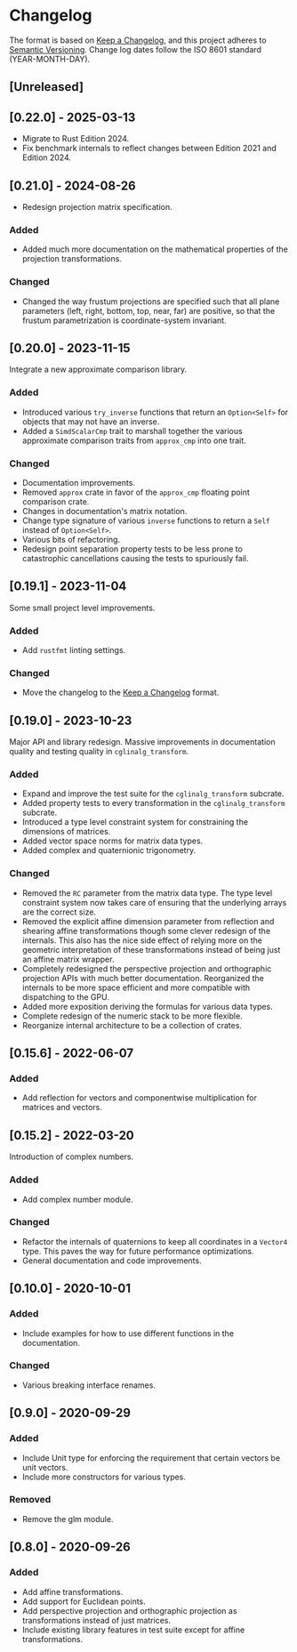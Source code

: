# Changelog

The format is based on [Keep a Changelog](https://keepachangelog.com/en/1.0.0/),
and this project adheres to [Semantic Versioning](https://semver.org/spec/v2.0.0.html).
Change log dates follow the ISO 8601 standard (YEAR-MONTH-DAY).

## [Unreleased]

## [0.22.0] - 2025-03-13
- Migrate to Rust Edition 2024. 
- Fix benchmark internals to reflect changes between Edition 2021 and Edition 2024.

## [0.21.0] - 2024-08-26
- Redesign projection matrix specification.

### Added
- Added much more documentation on the mathematical properties of the projection 
transformations.

### Changed
- Changed the way frustum projections are specified such that all plane parameters
  (left, right, bottom, top, near, far) are positive, so that the frustum parametrization
  is coordinate-system invariant.

## [0.20.0] - 2023-11-15
Integrate a new approximate comparison library.

### Added
- Introduced various `try_inverse` functions that return an `Option<Self>` for 
  objects that may not have an inverse.
- Added a `SimdScalarCmp` trait to marshall together the various approximate comparison
  traits from `approx_cmp` into one trait.

### Changed
- Documentation improvements.
- Removed `approx` crate in favor of the `approx_cmp` floating point comparison crate.
- Changes in documentation's matrix notation.
- Change type signature of various `inverse` functions to return a `Self` instead of `Option<Self>`.
- Various bits of refactoring.
- Redesign point separation property tests to be less prone to catastrophic 
  cancellations causing the tests to spuriously fail.

## [0.19.1] - 2023-11-04
Some small project level improvements.

### Added
- Add `rustfmt` linting settings.

### Changed
- Move the changelog to the [Keep a Changelog](https://keepachangelog.com/en/1.0.0/) format.

## [0.19.0] - 2023-10-23
Major API and library redesign. Massive improvements in documentation quality
and testing quality in `cglinalg_transform`.

### Added
- Expand and improve the test suite for the `cglinalg_transform` subcrate.
- Added property tests to every transformation in the `cglinalg_transform` subcrate.
- Introduced a type level constraint system for constraining the dimensions of matrices.
- Added vector space norms for matrix data types.
- Added complex and quaternionic trigonometry.

### Changed
- Removed the `RC` parameter from the matrix data type. The type level constraint system
  now takes care of ensuring that the underlying arrays are the correct size.
- Removed the explicit affine dimension parameter from reflection and shearing
  affine transformations though some clever redesign of the internals. This also has the 
  nice side effect of relying more on the geometric interpretation of these transformations
  instead of being just an affine matrix wrapper.
- Completely redesigned the perspective projection and orthographic projection APIs with much
  better documentation. Reorganized the internals to be more space efficient and more compatible
  with dispatching to the GPU.
- Added more exposition deriving the formulas for various data types.
- Complete redesign of the numeric stack to be more flexible.
- Reorganize internal architecture to be a collection of crates.

## [0.15.6] - 2022-06-07

### Added
- Add reflection for vectors and componentwise multiplication for matrices and 
  vectors.

## [0.15.2] - 2022-03-20
Introduction of complex numbers.

### Added
- Add complex number module.

### Changed
- Refactor the internals of quaternions to keep all coordinates in a
  `Vector4` type. This paves the way for future performance optimizations.
- General documentation and code improvements.

## [0.10.0] - 2020-10-01

### Added
- Include examples for how to use different functions in the documentation.

### Changed
- Various breaking interface renames.

## [0.9.0] - 2020-09-29

### Added
- Include Unit type for enforcing the requirement that certain vectors be
  unit vectors.
- Include more constructors for various types.

### Removed
- Remove the glm module.

## [0.8.0] - 2020-09-26

### Added
- Add affine transformations.
- Add support for Euclidean points.
- Add perspective projection and orthographic projection as transformations 
  instead of just matrices.
- Include existing library features in test suite except for affine transformations.
